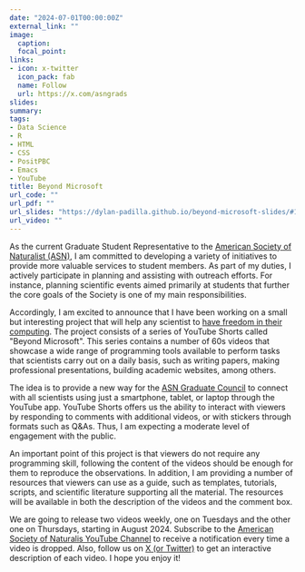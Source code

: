 ```yaml
---
date: "2024-07-01T00:00:00Z"
external_link: ""
image:
  caption: 
  focal_point: 
links:
- icon: x-twitter
  icon_pack: fab
  name: Follow
  url: https://x.com/asngrads
slides:
summary: 
tags:
- Data Science
- R
- HTML
- CSS
- PositPBC
- Emacs
- YouTube
title: Beyond Microsoft
url_code: ""
url_pdf: ""
url_slides: "https://dylan-padilla.github.io/beyond-microsoft-slides/#1"
url_video: ""
---
```


As the current Graduate Student Representative to the [American Society of Naturalist (ASN)](https://www.amnat.org/home.html), I am committed to developing a variety of initiatives to provide more valuable services to student members. As part of my duties, I actively participate in planning and assisting with outreach efforts. For instance, planning scientific events aimed primarily at students that further the core goals of the Society is one of my main responsibilities.

Accordingly, I am excited to announce that I have been working on a small but interesting project that will help any scientist to <u>have freedom in their computing</u>. The project consists of a series of YouTube Shorts called "Beyond Microsoft". This series contains a number of 60s videos that showcase a wide range of programming tools available to perform tasks that scientists carry out on a daily basis, such as writing papers, making professional presentations, building academic websites, among others.

The idea is to provide a new way for the [ASN Graduate Council](https://asngrads.com/) to connect with all scientists using just a smartphone, tablet, or laptop through the YouTube app. YouTube Shorts offers us the ability to interact with viewers by responding to comments with additional videos, or with stickers through formats such as Q&As. Thus, I am expecting a moderate level of engagement with the public.

An important point of this project is that viewers do not require any programming skill, following the content of the videos should be enough for them to reproduce the observations. In addition, I am providing a number of resources that viewers can use as a guide, such as templates, tutorials, scripts, and scientific literature supporting all the material. The resources will be available in both the description of the videos and the comment box.

We are going to release two videos weekly, one on Tuesdays and the other one on Thursdays, starting in August 2024. Subscribe to the [American Society of Naturalis YouTube Channel](https://www.youtube.com/@asnamnat9152) to receive a notification every time a video is dropped. Also, follow us on [X (or Twitter)](https://x.com/asngrads/) to get an interactive description of each video. I hope you enjoy it!
